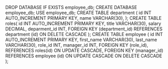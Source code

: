 DROP DATABASE IF EXISTS employee_db;
CREATE DATABASE employee_db;
USE employee_db;
CREATE TABLE department (
  id INT AUTO_INCREMENT PRIMARY KEY,
  name VARCHAR(30),
);
CREATE TABLE roles(
  id INT AUTO_INCREMENT PRIMARY KEY,
  title VARCHAR(30),
  salary DECIMAL,
  deparment_id INT,
  FOREIGN KEY (department_id) REFERENCES department (id) ON DELETE CASCADE
);
CREATE TABLE employee (
  id INT AUTO_INCREMENT PRIMARY KEY,
  first_name VARCHAR(30),
  last_name VARCHAR(30),
  role_id INT,
  manager_id INT,
  FOREIGN KEY (role_id),
  REFERENCES roles(id) ON UPDATE CASCADE,
  FOREIGN KEY (manager_id) REFERENCES employee (id) ON UPDATE CASCADE ON DELETE CASCADE
);